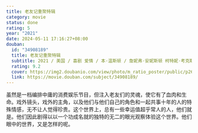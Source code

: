 ```yaml
---
title: 老友记重聚特辑
category: movie
status: done
rating: 5
year: "2021"
date: 2024-05-11 17:16:27+08:00
douban:
  id: "34908189"
  title: 老友记重聚特辑
  subtitle: 2021 / 美国 / 喜剧 爱情 / 本·温斯顿 / 詹妮弗·安妮斯顿 柯特妮·考克斯
  rating: 9.2
  cover: https://img2.doubanio.com/view/photo/m_ratio_poster/public/p2649579601.jpg
  link: https://movie.douban.com/subject/34908189/
---
```


虽然是一档编排中庸的消费娱乐节目，但注入老友们的灵魂，使它有了血肉和生命。戏外镜头，戏外的主角，以及他们与他们自己的角色和一起共事十年的人的特殊情感，无不让人觉得珍贵。这个世界上，总有一些幸运值超乎常人的人，他们就是。他们因此剧得以以一个功成名就的独特的无二的眼光观察体验这个世界。他们眼中的世界，又是怎样的呢。

